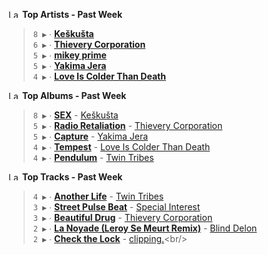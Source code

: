 <!--START_LASTFM_ARTISTS:{"period": "7day", "rows": 5}-->
<a href="https://last.fm" target="_blank"><img src="https://user-images.githubusercontent.com/17434202/215290617-e793598d-d7c9-428f-9975-156db1ba89cc.svg" alt="Last.fm Logo" width="18" height="13"/></a> **Top Artists - Past Week**

> `8 ▶️` ∙ **[Keškušta](https://www.last.fm/music/Ke%C5%A1ku%C5%A1ta)**<br/>
> `6 ▶️` ∙ **[Thievery Corporation](https://www.last.fm/music/Thievery+Corporation)**<br/>
> `5 ▶️` ∙ **[mikey prime](https://www.last.fm/music/mikey+prime)**<br/>
> `5 ▶️` ∙ **[Yakima Jera](https://www.last.fm/music/Yakima+Jera)**<br/>
> `4 ▶️` ∙ **[Love Is Colder Than Death](https://www.last.fm/music/Love+Is+Colder+Than+Death)**<br/>
<!--END_LASTFM_ARTISTS-->

<!--START_LASTFM_ALBUMS:{"period": "7day", "rows": 5}-->
<a href="https://last.fm" target="_blank"><img src="https://user-images.githubusercontent.com/17434202/215290617-e793598d-d7c9-428f-9975-156db1ba89cc.svg" alt="Last.fm Logo" width="18" height="13"/></a> **Top Albums - Past Week**

> `8 ▶️` ∙ **[SEX](https://www.last.fm/music/Ke%C5%A1ku%C5%A1ta/SEX)** - [Keškušta](https://www.last.fm/music/Ke%C5%A1ku%C5%A1ta)<br/>
> `5 ▶️` ∙ **[Radio Retaliation](https://www.last.fm/music/Thievery+Corporation/Radio+Retaliation)** - [Thievery Corporation](https://www.last.fm/music/Thievery+Corporation)<br/>
> `5 ▶️` ∙ **[Capture](https://www.last.fm/music/Yakima+Jera/Capture)** - [Yakima Jera](https://www.last.fm/music/Yakima+Jera)<br/>
> `4 ▶️` ∙ **[Tempest](https://www.last.fm/music/Love+Is+Colder+Than+Death/Tempest)** - [Love Is Colder Than Death](https://www.last.fm/music/Love+Is+Colder+Than+Death)<br/>
> `4 ▶️` ∙ **[Pendulum](https://www.last.fm/music/Twin+Tribes/Pendulum)** - [Twin Tribes](https://www.last.fm/music/Twin+Tribes)<br/>
<!--END_LASTFM_ALBUMS-->

<!--START_LASTFM_TRACKS:{"period": "7day", "rows": 5}-->
<a href="https://last.fm" target="_blank"><img src="https://user-images.githubusercontent.com/17434202/215290617-e793598d-d7c9-428f-9975-156db1ba89cc.svg" alt="Last.fm Logo" width="18" height="13"/></a> **Top Tracks - Past Week**

> `4 ▶️` ∙ **[Another Life](https://www.last.fm/music/Twin+Tribes/_/Another+Life)** - [Twin Tribes](https://www.last.fm/music/Twin+Tribes)<br/>
> `3 ▶️` ∙ **[Street Pulse Beat](https://www.last.fm/music/Special+Interest/_/Street+Pulse+Beat)** - [Special Interest](https://www.last.fm/music/Special+Interest)<br/>
> `3 ▶️` ∙ **[Beautiful Drug](https://www.last.fm/music/Thievery+Corporation/_/Beautiful+Drug)** - [Thievery Corporation](https://www.last.fm/music/Thievery+Corporation)<br/>
> `2 ▶️` ∙ **[La Noyade (Leroy Se Meurt Remix)](https://www.last.fm/music/Blind+Delon/_/La+Noyade+(Leroy+Se+Meurt+Remix))** - [Blind Delon](https://www.last.fm/music/Blind+Delon)<br/>
> `2 ▶️` ∙ **[Check the Lock](https://www.last.fm/music/clipping./_/Check+the+Lock)** - [clipping.](https://www.last.fm/music/clipping.)<br/>
<!--END_LASTFM_TRACKS-->